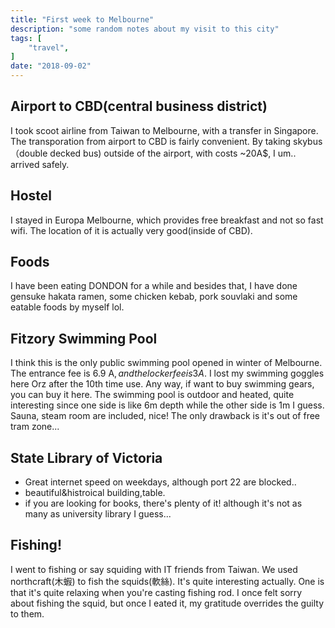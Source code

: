 ```yaml
---
title: "First week to Melbourne"
description: "some random notes about my visit to this city"
tags: [
    "travel",
]
date: "2018-09-02"
---
```


## Airport to CBD(central business district)
I took scoot airline from Taiwan to Melbourne, with a transfer in Singapore. The transporation from airport to CBD is fairly convenient. By taking skybus（double decked bus) outside of the airport, with costs ~20A$, I um.. arrived safely.

## Hostel
I stayed in Europa Melbourne, which provides free breakfast and not so fast wifi. The location of it is actually very good(inside of CBD).

## Foods
I have been eating DONDON for a while and besides that, I have done gensuke hakata ramen, some chicken kebab, pork souvlaki and some eatable foods by myself lol.

## Fitzory Swimming Pool
I think this is the only public swimming pool opened in winter of Melbourne. The entrance fee is 6.9 A$, and the locker fee is 3 A$. I lost my swimming goggles here Orz after the 10th time use. Any way, if want to buy swimming gears, you can buy it here. The swimming pool is outdoor and heated, quite interesting since one side is like 6m depth while the other side is 1m I guess. Sauna, steam room are included, nice! The only drawback is it's out of free tram zone...

## State Library of Victoria
* Great internet speed on weekdays, although port 22 are blocked..
* beautiful&histroical building,table.
* if you are looking for books, there's plenty of it! although it's not as many as university library I guess...

## Fishing!
I went to fishing or say squiding with IT friends from Taiwan. We used northcraft(木蝦) to fish the squids(軟絲). It's quite interesting actually. One is that it's quite relaxing when you're casting fishing rod. I once felt sorry about fishing the squid, but once I eated it, my gratitude overrides the guilty to them.